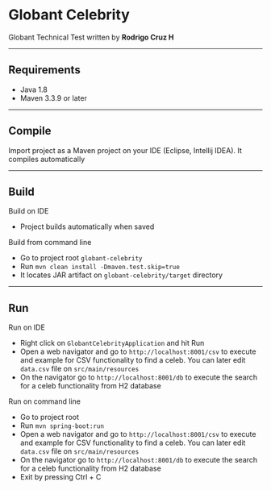 # Globant Celebrity

Globant Technical Test written by **Rodrigo Cruz H**

----
## Requirements
* Java 1.8
* Maven 3.3.9 or later

----
## Compile
Import project as a Maven project on your IDE (Eclipse, Intellij IDEA). It compiles automatically 

----
## Build
Build on IDE
* Project builds automatically when saved

Build from command line
* Go to project root `globant-celebrity`
* Run `mvn clean install -Dmaven.test.skip=true`
* It locates JAR artifact on `globant-celebrity/target` directory

----
## Run
Run on IDE
* Right click on `GlobantCelebrityApplication` and hit Run
* Open a web navigator and go to `http://localhost:8001/csv` to execute and example for CSV functionality to find a celeb. You can later edit `data.csv` file on `src/main/resources`
* On the navigator go to `http://localhost:8001/db` to execute the search for a celeb functionality from H2 database

Run on command line
* Go to project root
* Run `mvn spring-boot:run`
* Open a web navigator and go to `http://localhost:8001/csv` to execute and example for CSV functionality to find a celeb. You can later edit `data.csv` file on `src/main/resources`
* On the navigator go to `http://localhost:8001/db` to execute the search for a celeb functionality from H2 database
* Exit by pressing Ctrl + C